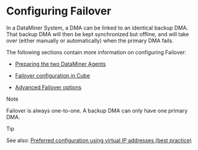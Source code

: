 # Configuring Failover

In a DataMiner System, a DMA can be linked to an identical backup DMA. That backup DMA will then be kept synchronized but offline, and will take over (either manually or automatically) when the primary DMA fails.

The following sections contain more information on configuring Failover:

- [Preparing the two DataMiner Agents](Preparing_the_two_DataMiner_Agents.md)

- [Failover configuration in Cube](Failover_configuration_in_Cube.md)

- [Advanced Failover options](Advanced_Failover_options.md)

> [!NOTE]
> Failover is always one-to-one. A backup DMA can only have one primary DMA.

> [!TIP]
> See also:
> [Preferred configuration using virtual IP addresses (best practice)](Preferred_configuration_using_virtual_IP_addresses__best_practice.md)
